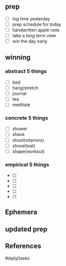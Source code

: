 ## prep
- [ ] log time yesterday
- [ ] prep schedule for today
- [ ] handwritten apple note
- [ ] take a long term view
- [ ] win the day early

## winning
### abstract 5 things
- [ ] bed
- [ ] hang/stretch
- [ ] journal
- [ ] tea
- [ ] meditate

### concrete 5 things
- [ ] shower
- [ ] shave
- [ ] shoot(vitamins)
- [ ] shovel(eat)
- [ ] shape(workout)

### empirical 5 things
- [ ] 
- [ ] 
- [ ] 
- [ ] 
- [ ] 

## Ephemera


updated prep
---
## References

#daily/tasks
